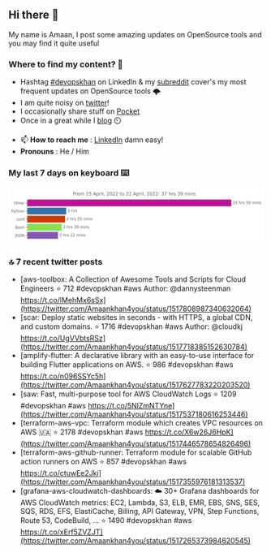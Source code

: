 <!--- [![Hits](https://hits.seeyoufarm.com/api/count/incr/badge.svg?url=https%3A%2F%2Fgithub.com%2Fakhan4u%2Fhit-counter&count_bg=%2379C83D&title_bg=%23555555&icon=&icon_color=%23E7E7E7&title=visits&edge_flat=false)](https://hits.seeyoufarm.com) --->

## Hi there 👋

My name is Amaan, I post some amazing updates on OpenSource tools and you may find it quite useful

### Where to find my content? 🤔

* Hashtag [#devopskhan](https://www.linkedin.com/feed/hashtag/devopskhan/) on LinkedIn & my [subreddit](https://www.reddit.com/r/devopskhan/) cover's my most frequent updates on OpenSource tools 🌩️
* I am quite noisy on [twitter](https://twitter.com/Amaankhan4you)!
* I occasionally share stuff on [Pocket](https://getpocket.com/@ej6g8d1dp2829A16a9Tf5d4T6bAMp3d8791rejDe86yem3bm4e14ex4fT4dluk29)
* Once in a great while I [blog](https://linuxparrot.com/) ⏲️


- 📫 **How to reach me** : [LinkedIn](https://www.linkedin.com/in/amaan-khan-linux-ninja) damn easy!
- **Pronouns** : He / Him

### My last 7 days on keyboard ⌨️

<img src="https://github.com/akhan4u/akhan4u/blob/main/images/stat.svg" alt="Amaan's Wakatime Activity!"/>

### 🔝 7 recent twitter posts
<!-- DEVDOJO:START -->
- [aws-toolbox: A Collection of Awesome Tools and Scripts for Cloud Engineers
⭐️ 712
#devopskhan #aws
Author: @dannysteenman
https://t.co/lMehMx6sSx](https://twitter.com/Amaankhan4you/status/1517808987340632064)
- [scar: Deploy static websites in seconds - with HTTPS, a global CDN, and custom domains.
⭐️ 1716
#devopskhan #aws
Author: @cloudkj
https://t.co/UgVVbtsRSz](https://twitter.com/Amaankhan4you/status/1517718385152630784)
- [amplify-flutter: A declarative library with an easy-to-use interface for building Flutter applications on AWS.
⭐️ 986
#devopskhan #aws
https://t.co/n096SSYc5h](https://twitter.com/Amaankhan4you/status/1517627783220203520)
- [saw: Fast, multi-purpose tool for AWS CloudWatch Logs
⭐️ 1209
#devopskhan #aws
https://t.co/5NlZmNTYne](https://twitter.com/Amaankhan4you/status/1517537180616253446)
- [terraform-aws-vpc: Terraform module which creates VPC resources on AWS 🇺🇦
⭐️ 2178
#devopskhan #aws
https://t.co/X6w26J6HpK](https://twitter.com/Amaankhan4you/status/1517446578654826496)
- [terraform-aws-github-runner: Terraform module for scalable GitHub action runners on AWS
⭐️ 857
#devopskhan #aws
https://t.co/ctuwEe2Jki](https://twitter.com/Amaankhan4you/status/1517355976181313537)
- [grafana-aws-cloudwatch-dashboards: :cloud: 30+ Grafana dashboards for AWS CloudWatch metrics: EC2, Lambda, S3, ELB, EMR, EBS, SNS, SES, SQS, RDS, EFS, ElastiCache, Billing, API Gateway, VPN, Step Functions, Route 53, CodeBuild, ...
⭐️ 1490
#devopskhan #aws
https://t.co/xErf5ZVZJT](https://twitter.com/Amaankhan4you/status/1517265373984620545)
<!-- DEVDOJO:END -->

<!-- ![Amaan's GitHub stats](https://github-readme-stats.vercel.app/api?username=akhan4u&count_private=true&show_icons=true&hide=contribs) -->
